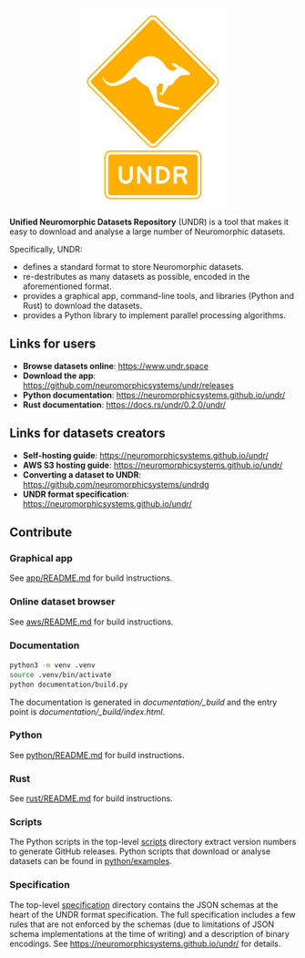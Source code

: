 <p align="center">
    <img src="https://raw.githubusercontent.com/neuromorphicsystems/undr/main/undr.png" width="256">
</p>

**Unified Neuromorphic Datasets Repository** (UNDR) is a tool that makes it easy to download and analyse a large number of Neuromorphic datasets.

Specifically, UNDR:

-   defines a standard format to store Neuromorphic datasets.
-   re-destributes as many datasets as possible, encoded in the aforementioned format.
-   provides a graphical app, command-line tools, and libraries (Python and Rust) to download the datasets.
-   provides a Python library to implement parallel processing algorithms.

## Links for users

-   **Browse datasets online**: https://www.undr.space
-   **Download the app**: https://github.com/neuromorphicsystems/undr/releases
-   **Python documentation**: https://neuromorphicsystems.github.io/undr/
-   **Rust documentation**: https://docs.rs/undr/0.2.0/undr/

## Links for datasets creators

-   **Self-hosting guide**: https://neuromorphicsystems.github.io/undr/
-   **AWS S3 hosting guide**: https://neuromorphicsystems.github.io/undr/
-   **Converting a dataset to UNDR**: https://github.com/neuromorphicsystems/undrdg
-   **UNDR format specification**: https://neuromorphicsystems.github.io/undr/

## Contribute

### Graphical app

See [app/README.md](app/README.md) for build instructions.

### Online dataset browser

See [aws/README.md](aws/README.md) for build instructions.

### Documentation

```sh
python3 -m venv .venv
source .venv/bin/activate
python documentation/build.py
```

The documentation is generated in _documentation/\_build_ and the entry point is _documentation/\_build/index.html_.

### Python

See [python/README.md](python/README.md) for build instructions.

### Rust

See [rust/README.md](rust/README.md) for build instructions.

### Scripts

The Python scripts in the top-level [scripts](scripts) directory extract version numbers to generate GitHub releases. Python scripts that download or analyse datasets can be found in [python/examples](python/examples).

### Specification

The top-level [specification](specification) directory contains the JSON schemas at the heart of the UNDR format specification. The full specification includes a few rules that are not enforced by the schemas (due to limitations of JSON schema implementations at the time of writing) and a description of binary encodings. See https://neuromorphicsystems.github.io/undr/ for details.
